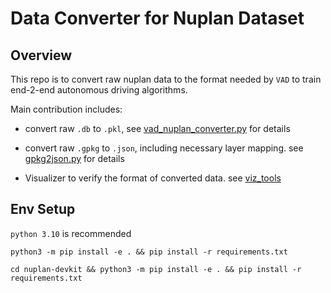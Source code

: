 # Data Converter for Nuplan Dataset

## Overview

This repo is to convert raw nuplan data to the format needed by `VAD` to train end-2-end autonomous driving algorithms.

Main contribution includes:

- convert raw `.db` to `.pkl`, see [vad_nuplan_converter.py](scripts/vad_nuplan_converter.py) for details

- convert raw `.gpkg` to `.json`, including necessary layer mapping. see [gpkg2json.py](scripts/gpkg2json.py) for details

- Visualizer to verify the format of converted data. see [viz_tools](viz_tools)

## Env Setup

`python 3.10` is recommended

```shell
python3 -m pip install -e . && pip install -r requirements.txt
```

```shell
cd nuplan-devkit && python3 -m pip install -e . && pip install -r requirements.txt
```

